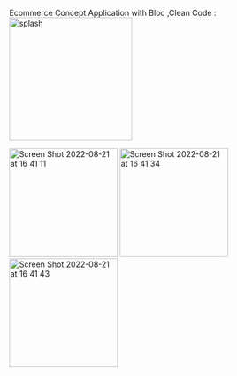 Ecommerce Concept Application with Bloc ,Clean Code :
<img width="222" alt="splash" src="https://user-images.githubusercontent.com/98509909/185789287-c00edcc5-04fa-4244-bd42-f775f845ee88.png">

<img width="196" alt="Screen Shot 2022-08-21 at 16 41 11" src="https://user-images.githubusercontent.com/98509909/185789442-e7d8e480-9f54-4808-ba43-f351a132089a.png">

<img width="196" alt="Screen Shot 2022-08-21 at 16 41 34" src="https://user-images.githubusercontent.com/98509909/185789447-2d182b50-8982-4f83-a3c6-d033b6b6837e.png">

<img width="196" alt="Screen Shot 2022-08-21 at 16 41 43" src="https://user-images.githubusercontent.com/98509909/185789449-fb7c0b32-4856-4fd7-91aa-fea8298badd2.png">
